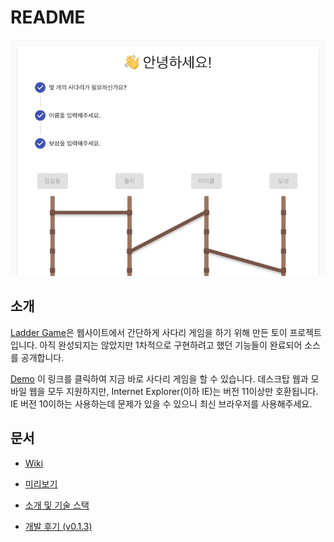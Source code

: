 [demo]: https://ladder.divlook.dev/
[github]: https://github.com/divlook/ladder-game/
[wiki]: https://github.com/divlook/ladder-game/wiki/

# README

![](./public/img/thumbnail_large.png)

## 소개

[Ladder Game][github]은 웹사이트에서 간단하게 사다리 게임을 하기 위해 만든 토이 프로젝트입니다. 아직 완성되지는 않았지만 1차적으로 구현하려고 했던 기능들이 완료되어 소스를 공개합니다.

[Demo][demo] 이 링크를 클릭하여 지금 바로 사다리 게임을 할 수 있습니다. 데스크탑 웹과 모바일 웹을 모두 지원하지만, Internet Explorer(이하 IE)는 버전 11이상만 호환됩니다. IE 버전 10이하는 사용하는데 문제가 있을 수 있으니 최신 브라우저를 사용해주세요.

## 문서

- [Wiki](https://github.com/divlook/ladder-game/wiki/)

- [미리보기](https://ladder.divlook.dev/)

- [소개 및 기술 스택](https://github.com/divlook/ladder-game/blob/master/README.md)

- [개발 후기 (v0.1.3)](https://github.com/divlook/ladder-game/wiki/v0.1.3)
